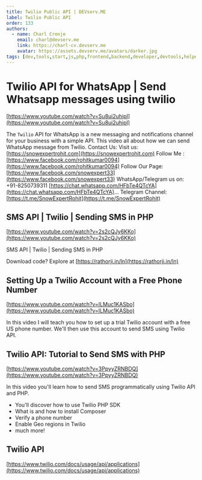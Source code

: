 ```yaml
---
title: Twilio Public API | DEVserv.ME
label: Twilio Public API
order: 133
authors:
  - name: Charl Cronje
    email: charl@devserv.me
    link: https://charl-cv.devserv.me
    avatar: https://assets.devserv.me/avatars/darker.jpg
tags: [dev,tools,start,js,php,frontend,backend,developer,devtools,helpers,log]
---
```

# Twilio API for WhatsApp | Send Whatsapp messages using twilio

[https://www.youtube.com/watch?v=Su8ui2uhipI](https://www.youtube.com/watch?v=Su8ui2uhipI)

The `Twilio` API for WhatsApp is a new messaging and notifications channel for your business with a simple API.
This video all about how we can send WhatsApp message from Twilio.
Contact Us:
Visit us: [https://snowexpertrohit.com](https://snowexpertrohit.com)
Follow Me : [https://www.facebook.com/rohitkumar0094](https://www.facebook.com/rohitkumar0094)
Follow Our Page: [https://www.facebook.com/snowexpert33](https://www.facebook.com/snowexpert33)
WhatsApp/Telegram us on: +91-8250739311
[https://chat.whatsapp.com/HFbTe4QTcYA](https://chat.whatsapp.com/HFbTe4QTcYA)...
Telegram Channel: [https://t.me/SnowExpertRohit](https://t.me/SnowExpertRohit)

## SMS API | Twilio | Sending SMS in PHP

[https://www.youtube.com/watch?v=2s2cQJy6KKo](https://www.youtube.com/watch?v=2s2cQJy6KKo)

SMS API | Twilio  | Sending SMS in PHP

Download code? Explore at [https://rathorji.in/ln](https://rathorji.in/ln)

## Setting Up a Twilio Account with a Free Phone Number

[https://www.youtube.com/watch?v=ILMuc1KASbo](https://www.youtube.com/watch?v=ILMuc1KASbo)

In this video I will teach you how to set up a trial Twilio account with a free US phone number. We'll then use this account to send SMS using Twilio API.

## Twilio API: Tutorial to Send SMS with PHP

[https://www.youtube.com/watch?v=3PpyyZRNBDQ](https://www.youtube.com/watch?v=3PpyyZRNBDQ)

In this video you'll learn how to send SMS programmatically using Twilio API and PHP.

- You'll discover how to use Twilio PHP SDK
- What is and how to install Composer
- Verify a phone number
- Enable Geo regions in Twilio
- much more!

## Twilio API

[https://www.twilio.com/docs/usage/api/applications](https://www.twilio.com/docs/usage/api/applications)
